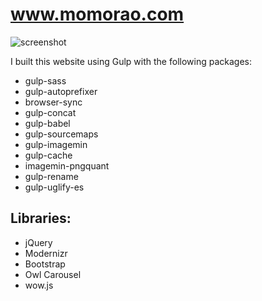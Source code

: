# www.momorao.com

![screenshot](images/mysite.gif)

I built this website using Gulp with the following packages:
 - gulp-sass
 - gulp-autoprefixer
 - browser-sync
 - gulp-concat
 - gulp-babel
 - gulp-sourcemaps
 - gulp-imagemin
 - gulp-cache
 - imagemin-pngquant
 - gulp-rename
 - gulp-uglify-es

## Libraries: 
 - jQuery
 - Modernizr
 - Bootstrap
 - Owl Carousel
 - wow.js
